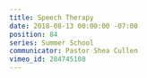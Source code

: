 ```yaml
---
title: Speech Therapy
date: 2018-08-13 00:00:00 -07:00
position: 84
series: Summer School
communicator: Pastor Shea Cullen
vimeo_id: 284745108
---
```


